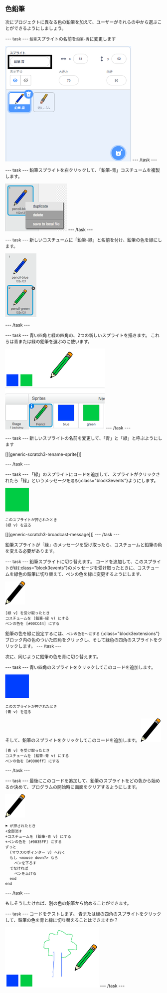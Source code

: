 ## 色鉛筆

次にプロジェクトに異なる色の鉛筆を加えて、ユーザーがそれらの中から選ぶことができるようにしましょう。

\--- task \--- `鉛筆`スプライトの名前を`鉛筆-青`に変更します

![名前変更-鉛筆](images/rename-pencil.png) \--- /task \---

\--- task \--- 鉛筆スプライトを右クリックして、「鉛筆-青」コスチュームを複製します。

![スクリーンショット](images/paint-blue-duplicate.png) \--- /task \---

\--- task \--- 新しいコスチュームに「鉛筆-緑」と名前を付け、鉛筆の色を緑にします。

![スクリーンショット](images/paint-pencil-green.png)

\--- /task \---

\--- task \--- 青い四角と緑の四角の、2つの新しいスプライトを描きます。 これらは青または緑の鉛筆を選ぶのに使います。

![スクリーンショット](images/paint-selectors.png) \--- /task \---

\--- task \--- 新しいスプライトの名前を変更して、「青」と「緑」と呼ぶようにします

[[[generic-scratch3-rename-sprite]]]

\--- /task \---

\--- task \--- 「緑」のスプライトにコードを追加して、スプライトがクリックされたら「緑」というメッセージを`送る`{:class="block3events"}ようにします。

![緑の四角](images/green_square.png)

```blocks3
このスプライトが押されたとき
(緑 v) を送る
```

[[[generic-scratch3-broadcast-message]]] \--- /task \---

鉛筆スプライトが「緑」のメッセージを受け取ったら、コスチュームと鉛筆の色を変える必要があります。

\--- task \--- 鉛筆スプライトに切り替えます。 コードを追加して、このスプライトが`緑`{:class="block3events"}のメッセージを受け取ったときに、コスチュームを緑色の鉛筆に切り替えて、ペンの色を緑に変更するようにします、

![鉛筆](images/pencil.png)

```blocks3
[緑 v] を受け取ったとき
コスチュームを (鉛筆-緑 v) にする
ペンの色を [#00CC44] にする
```

鉛筆の色を緑に設定するには、`ペンの色を～にする` {:class="block3extensions"}ブロック内の色のついた四角をクリックし、そして緑色の四角のスプライトをクリックします。 \--- /task \---

次に、同じように鉛筆の色を青に切り替えます。

\--- task \--- 青い四角のスプライトをクリックしてこのコードを追加します。

![青の四角](images/blue_square.png)

```blocks3
このスプライトが押されたとき
(青 v) を送る
```

そして、鉛筆のスプライトをクリックしてこのコードを追加します。 ![鉛筆](images/pencil.png)

```blocks3
[青 v] を受け取ったとき
コスチュームを (鉛筆-青 v) にする
ペンの色を [#0000ff] にする
```

\--- /task \---

\--- task \--- 最後にこのコードを追加して、鉛筆のスプライトをどの色から始めるか決めて、プログラムの開始時に画面をクリアするようにします。

![鉛筆](images/pencil.png)

```blocks3
⚑ が押されたとき
+全部消す
+コスチュームを (鉛筆-青 v) にする
+ペンの色を [#0035FF] にする
ずっと 
  (マウスのポインター v) へ行く
  もし <mouse down?> なら 
    ペンを下ろす
  でなければ 
    ペンを上げる
  end
end
```

\--- /task \---

もしそうしたければ、別の色の鉛筆から始めることができます。

\--- task \--- コードをテストします。 青または緑の四角のスプライトをクリックして、鉛筆の色を青と緑に切り替えることはできますか？

![スクリーンショット](images/paint-pens-test.png) \--- /task \---
